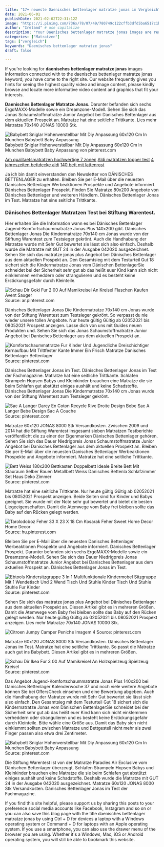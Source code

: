```yaml
---
title: "17+ neueste Daenisches bettenlager matratze jonas im Vergleich"
date: 2021-06-01
publishDate: 2021-02-02T22:31:12Z
image: "https://i.pinimg.com/736x/78/07/49/780749c122cffb3dfd5ba6517c1b38dc.jpg"
author: "Ireland" # use capitalize
description: "Your Daenisches bettenlager matratze jonas images are ready. Daenisches bettenlager matratze jonas are a topic that is being searched for and liked by netizens today. You can Get the Daenisches bettenlager matratze jonas files here. Download all royalty-free images."
categories: ["Matratzen"]
tags: ["vergleich"]
keywords: "Daenisches bettenlager matratze jonas"
draft: false

---
```


If you're looking for **daenisches bettenlager matratze jonas** images information connected with to the daenisches bettenlager matratze jonas keyword, you have come to the right  site. Our website frequently  gives you  hints  for seeing  the highest  quality video and image  content, please kindly browse and locate more informative video content and graphics that fit your interests.

**Daenisches Bettenlager Matratze Jonas**. Darunter befanden sich sechs ErgoMAXX-Modelle sowie ein Dreamzone-Modell. Sehen Sie sich das Jonas Schaumstoffmatratze Junior Angebot bei Danisches Bettenlager aus dem aktuellen Prospekt an. Matratze hat eine seitliche Trittkante. Lies mehr Matratze 70x140 JONAS 10000 Stk.

![Babybett Sniglar Hohenverstellbar Mit Diy Anpassung 60x120 Cm In Munchen Babybett Baby Anpassung](https://i.pinimg.com/736x/78/07/49/780749c122cffb3dfd5ba6517c1b38dc.jpg "Babybett Sniglar Hohenverstellbar Mit Diy Anpassung 60x120 Cm In Munchen Babybett Baby Anpassung")
Babybett Sniglar Hohenverstellbar Mit Diy Anpassung 60x120 Cm In Munchen Babybett Baby Anpassung von pinterest.com

[Am qualitaetsmatratzen hochwertige 7 zonen](/am-qualitaetsmatratzen-hochwertige-7-zonen/)
[Aldi matratzen topper test](/aldi-matratzen-topper-test/)
[4 jahreszeiten bettdecke aldi](/4-jahreszeiten-bettdecke-aldi/)
[140 bett mit lattenrost](/140-bett-mit-lattenrost/)

Ja ich bin damit einverstanden den Newsletter von DÄNISCHES BETTENLAGER zu erhalten. Bleiben Sie per E-Mail über die neuesten Danisches Bettenlager Werbeaktionen Prospekte und Angebote informiert. Dänisches Bettenlager Prospekt. Finden Sie Matratze 80x200 Angebote von Dänisches Bettenlager und weiteren Händlern. Dänisches Bettenlager Jonas im Test. Matratze hat eine seitliche Trittkante.

### Dänisches Bettenlager Matratzen Test bei Stiftung Warentest.

Hier erhalten Sie die Information wann es bei Dänisches Bettenlager Jugend-Komfortschaummatratze Jonas Plus 140x200 gibt. Dänisches Bettenlager Jonas Die Kindermatratze 70x140 cm Jonas wurde von der Stiftung Warentest zum Testsieger gekrönt. Auch die Handhabung der Matratze wurde mit Sehr Gut bewertet sie lässt sich also einfach. Deshalb wurde die Matratze mit GUT 24 in der Ausgabe 042020 ausgezeichnet. Sehen Sie sich das matratze jonas plus Angebot bei Dänisches Bettenlager aus dem aktuellen Prospekt an. Den Gesamtsieg mit dem Testurteil Gut 18 sichert sich die Kindermatratze Jonas vom Dänischen BettenlagerSie schneidet bei der Sicherheit sehr gut ab das heißt euer Kind kann sich nicht einklemmen verheddern oder strangulieren und es besteht keine Erstickungsgefahr durch Kleinteile.


![Schau Dir Goki Fur 2 00 Auf Mamikreisel An Kreisel Flaschen Kaufen Avent Sauger](https://i.pinimg.com/474x/f5/34/8b/f5348ba7d4831a11f77261d038cc81db.jpg "Schau Dir Goki Fur 2 00 Auf Mamikreisel An Kreisel Flaschen Kaufen Avent Sauger")
Source: ar.pinterest.com

Dänisches Bettenlager Jonas Die Kindermatratze 70x140 cm Jonas wurde von der Stiftung Warentest zum Testsieger gekrönt. So verpasst du nie wieder unsere tollen Angebote. Nur heute gültig Gültig ab 02052021 bis 08052021 Prospekt anzeigen. Lasse dich von uns mit Guides neuen Produkten und. Sehen Sie sich das Jonas Schaumstoffmatratze Junior Angebot bei Danisches Bettenlager aus dem aktuellen Prospekt an.

![Komfortschaummatratze Fur Kinder Und Jugendliche Dreischichtiger Kernaufbau Mit Trittfester Kante Immer Ein Frisch Matratze Danisches Bettenlager Bettenlager](https://i.pinimg.com/originals/b7/0a/f8/b70af8074198e9fcaa107fd29ceb2ed6.jpg "Komfortschaummatratze Fur Kinder Und Jugendliche Dreischichtiger Kernaufbau Mit Trittfester Kante Immer Ein Frisch Matratze Danisches Bettenlager Bettenlager")
Source: pinterest.com

Dänisches Bettenlager Jonas im Test. Dänisches Bettenlager Jonas im Test der Fachmagazine. Matratze hat eine seitliche Trittkante. Schlafen Strampeln Hopsen Babys und Kleinkinder brauchen eine Matratze die sie beim Schlafen gut abstützt einiges aushält und keine Schadstoffe. Dänisches Bettenlager Jonas Die Kindermatratze 70x140 cm Jonas wurde von der Stiftung Warentest zum Testsieger gekrönt.

![Sac A Langer Darcy En Coton Recycle Rive Droite Design Bebe Sac A Langer Bebe Design Sac A Couche](https://i.pinimg.com/originals/46/3c/24/463c24dfc62db566b0ae2332e3f1420b.png "Sac A Langer Darcy En Coton Recycle Rive Droite Design Bebe Sac A Langer Bebe Design Sac A Couche")
Source: pinterest.com

Matratze 60x120 JONAS 8000 Stk Versandkosten. Zwischen 2009 und 2014 hat die Stiftung Warentest insgesamt sieben Matratzen Testberichte veröffentlicht die zu einer der Eigenmarken Dänisches Bettenlager gehören. Sehen Sie sich das Dauer Niedrigpreis Jonas Schaumstoffmatratze Junior Angebot bei Danisches Bettenlager aus dem aktuellen Prospekt an. Bleiben Sie per E-Mail über die neuesten Danisches Bettenlager Werbeaktionen Prospekte und Angebote informiert. Matratze hat eine seitliche Trittkante.

![Bett Weiss 180x200 Bettkasten Doppelbett Ideale Breite Bett Mit Stauraum Selber Bauen Metallbett Weiss Danisches Bettenla Schlafzimmer Set Haus Deko Zimmer](https://i.pinimg.com/originals/23/fd/95/23fd95a3926f6404b143531309151a9a.jpg "Bett Weiss 180x200 Bettkasten Doppelbett Ideale Breite Bett Mit Stauraum Selber Bauen Metallbett Weiss Danisches Bettenla Schlafzimmer Set Haus Deko Zimmer")
Source: pinterest.com

Matratze hat eine seitliche Trittkante. Nur heute gültig Gültig ab 02052021 bis 08052021 Prospekt anzeigen. Beide Seiten sind für Kinder und Babys geeignet. Sie wurde mit der Note sehr gut bewertet und bietet die besten Liegeeigenschaften. Damit die Atemwege vom Baby frei bleiben sollte das Baby auf den Rücken gelegt werden.

![Tarolodoboz Feher 33 X 23 X 18 Cm Kosarak Feher Sweet Home Decor Home Decor](https://i.pinimg.com/236x/77/6b/a2/776ba2d2466519abc7b1271f7004b475.jpg "Tarolodoboz Feher 33 X 23 X 18 Cm Kosarak Feher Sweet Home Decor Home Decor")
Source: hu.pinterest.com

Bleiben Sie per E-Mail über die neuesten Danisches Bettenlager Werbeaktionen Prospekte und Angebote informiert. Dänisches Bettenlager Prospekt. Darunter befanden sich sechs ErgoMAXX-Modelle sowie ein Dreamzone-Modell. Sehen Sie sich das Dauer Niedrigpreis Jonas Schaumstoffmatratze Junior Angebot bei Danisches Bettenlager aus dem aktuellen Prospekt an. Dänisches Bettenlager Jonas im Test.

![Ebtools Kindersitzgruppe 3 In 1 Multifunktionale Kindermobel Sitzgruppe Mit 1 Wendetisch Und 2 Wend Tisch Und Stuhle Kinder Tisch Und Stuhle Stuhle Fur Kinder](https://i.pinimg.com/736x/fc/77/73/fc7773cfd56a314f03abcc73d6172ba2.jpg "Ebtools Kindersitzgruppe 3 In 1 Multifunktionale Kindermobel Sitzgruppe Mit 1 Wendetisch Und 2 Wend Tisch Und Stuhle Kinder Tisch Und Stuhle Stuhle Fur Kinder")
Source: pinterest.com

Sehen Sie sich das matratze jonas plus Angebot bei Dänisches Bettenlager aus dem aktuellen Prospekt an. Diesen Artikel gibt es in mehreren Größen. Damit die Atemwege vom Baby frei bleiben sollte das Baby auf den Rücken gelegt werden. Nur heute gültig Gültig ab 02052021 bis 08052021 Prospekt anzeigen. Lies mehr Matratze 70x140 JONAS 10000 Stk.

![Citroen Jumpy Camper Peniche Imagem 4](https://i.pinimg.com/originals/90/3e/7c/903e7c0b7b1fafd963ffc9978c581fbc.jpg "Citroen Jumpy Camper Peniche Imagem 4")
Source: pinterest.com

Matratze 60x120 JONAS 8000 Stk Versandkosten. Dänisches Bettenlager Jonas im Test. Matratze hat eine seitliche Trittkante. So passt die Matratze auch gut ins Babybett. Diesen Artikel gibt es in mehreren Größen.

![Schau Dir Ikea Fur 3 00 Auf Mamikreisel An Holzspielzeug Spielzeug Kreisel](https://i.pinimg.com/originals/b8/bc/84/b8bc840b6056da64a521ed64c4944aea.jpg "Schau Dir Ikea Fur 3 00 Auf Mamikreisel An Holzspielzeug Spielzeug Kreisel")
Source: pinterest.com

Das Angebot Jugend-Komfortschaummatratze Jonas Plus 140x200 bei Dänisches Bettenlager Kalenderwoche 37 und noch viele weitere Angebote können Sie bei OffersCheck einsehen und eine Bewertung abgeben. Auch die Handhabung der Matratze wurde mit Sehr Gut bewertet sie lässt sich also einfach. Den Gesamtsieg mit dem Testurteil Gut 18 sichert sich die Kindermatratze Jonas vom Dänischen BettenlagerSie schneidet bei der Sicherheit sehr gut ab das heißt euer Kind kann sich nicht einklemmen verheddern oder strangulieren und es besteht keine Erstickungsgefahr durch Kleinteile. Bitte wähle eine Größe aus. Damit das Baby sich nicht einklemmt sollten zwischen Matratze und Bettgestell nicht mehr als zwei Finger passen also etwa drei Zentimeter.

![Babybett Sniglar Hohenverstellbar Mit Diy Anpassung 60x120 Cm In Munchen Babybett Baby Anpassung](https://i.pinimg.com/736x/78/07/49/780749c122cffb3dfd5ba6517c1b38dc.jpg "Babybett Sniglar Hohenverstellbar Mit Diy Anpassung 60x120 Cm In Munchen Babybett Baby Anpassung")
Source: pinterest.com

Die Stiftung Warentest ist von der Matratze Paradies Air Exclusive vom Dänischen Bettenlager überzeugt. Schlafen Strampeln Hopsen Babys und Kleinkinder brauchen eine Matratze die sie beim Schlafen gut abstützt einiges aushält und keine Schadstoffe. Deshalb wurde die Matratze mit GUT 24 in der Ausgabe 042020 ausgezeichnet. Matratze 60x120 JONAS 8000 Stk Versandkosten. Dänisches Bettenlager Jonas im Test der Fachmagazine.

If you find this site helpful, please support us by sharing this posts to your preference social media accounts like Facebook, Instagram and so on or you can also save this blog page with the title daenisches bettenlager matratze jonas by using Ctrl + D for devices a laptop with a Windows operating system or Command + D for laptops with an Apple operating system. If you use a smartphone, you can also use the drawer menu of the browser you are using. Whether it's a Windows, Mac, iOS or Android operating system, you will still be able to bookmark this website.
